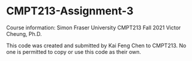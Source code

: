 # CMPT213-Assignment-3

Course information:
Simon Fraser University
CMPT213 Fall 2021
Victor Cheung, Ph.D.

This code was created and submitted by Kai Feng Chen to CMPT213. No one is permitted to copy or use this code as their own.

